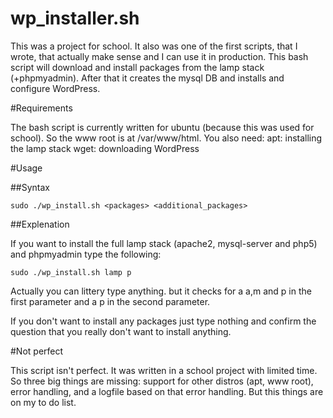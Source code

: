 # wp_installer.sh
This was a project for school. It also was one of the first scripts, that I wrote, that actually make sense and I can use it in production. This bash script will download and install packages from the lamp stack (+phpmyadmin). After that it creates the mysql DB and installs and configure  WordPress.

#Requirements

The bash script is currently written for ubuntu (because this was used for school). So the www root is at /var/www/html.
You also need:
  apt:  installing the lamp stack
  wget: downloading WordPress

#Usage

##Syntax
```
sudo ./wp_install.sh <packages> <additional_packages>
```
##Explenation

If you want to install the full lamp stack (apache2, mysql-server and php5) and phpmyadmin type the following:
```
sudo ./wp_install.sh lamp p
```
Actually you can littery type anything. but it checks for a a,m and p in the first parameter and a p in the second parameter.

If you don't want to install any packages just type nothing and confirm the question that you really don't want to install anything.

#Not perfect

This script isn't perfect. It was written in a school project with limited time. So three big things are missing: support for other distros (apt, www root), error handling, and a logfile based on that error handling. But this things are on my to do list.
